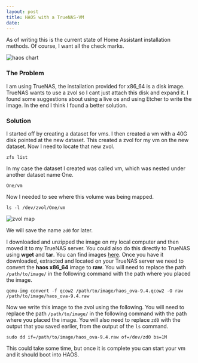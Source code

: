 ```yaml
---
layout: post
title: HAOS with a TrueNAS-VM
date: 
---
```



As of writing this is the current state of Home Assistant installation methods. Of course, I want all the check marks.

![haos chart](https://github.com/cbrookins/tech.brookins.info/raw/main/assets/images/HAOS_01.png "haos chart")

### The Problem
I am using TrueNAS, the installation provided for x86_64 is a disk image.  TrueNAS wants to use a zvol so I cant just attach this disk and expand it.  I found
some suggestions about using a live os and using Etcher to write the image.  In the end I think I found a better solution.  

### Solution
I started off by creating a dataset for vms.  I then created a vm with a 40G disk pointed at the new dataset. This created a zvol for my vm on the new dataset. 
Now I need to locate that new zvol.  

```
zfs list
```
In my case the dataset I created was called vm, which was nested under another dataset name One.  

```
One/vm
```

Now I needed to see where this volume was being mapped.  

```
ls -l /dev/zvol/One/vm
```
![zvol map](https://github.com/cbrookins/tech.brookins.info/raw/main/assets/images/HAOS_02.png "zvol map")

We will save the name `zd0` for later.  

I downloaded and unzipped the image on my local computer and then moved it to my TrueNAS server.  You could also do this directly to TrueNAS using **wget** and **tar**. 
You can find images [here](https://github.com/home-assistant/operating-system/releases).  Once you have it downloaded, extracted and located on your TrueNAS server
we need to convert the **haos x86_64** image to **raw**.  You will need to replace the path `/path/to/image/` in the following command with the path where you
placed the image.  

```
qemu-img convert -f qcow2 /path/to/image/haos_ova-9.4.qcow2 -O raw /path/to/image/haos_ova-9.4.raw
```

Now we write this image to the zvol using the following. You will need to replace the path `/path/to/image/` in the following command with the path where you
placed the image. You will also need to replace `zd0` with the output that you saved earlier, from the output of the `ls` command.  

```
sudo dd if=/path/to/image/haos_ova-9.4.raw of=/dev/zd0 bs=1M
```

This could take some time, but once it is complete you can start your vm and it should boot into HAOS.
